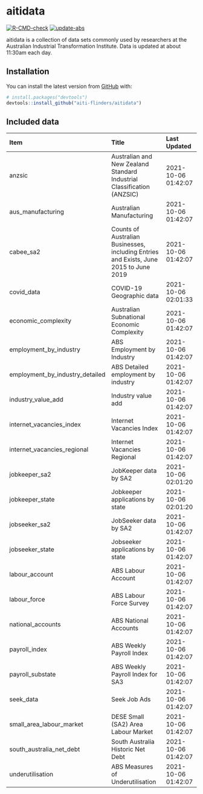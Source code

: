 
<!-- README.md is generated from README.Rmd. Please edit that file -->

# aitidata

<!-- badges: start -->

[![R-CMD-check](https://github.com/aiti-flinders/aitidata/actions/workflows/R-CMD-check.yaml/badge.svg)](https://github.com/aiti-flinders/aitidata/actions/workflows/R-CMD-check.yaml)
[![update-abs](https://github.com/aiti-flinders/aitidata/workflows/update-abs/badge.svg)](https://github.com/aiti-flinders/aitidata/actions)
<!-- badges: end -->

aitidata is a collection of data sets commonly used by researchers at
the Australian Industrial Transformation Institute. Data is updated at
about 11:30am each day.

## Installation

You can install the latest version from [GitHub](https://github.com/)
with:

``` r
# install.packages("devtools")
devtools::install_github("aiti-flinders/aitidata")
```

## Included data

| Item                               | Title                                                                                 | Last Updated        |
| :--------------------------------- | :------------------------------------------------------------------------------------ | :------------------ |
| anzsic                             | Australian and New Zealand Standard Industrial Classification (ANZSIC)                | 2021-10-06 01:42:07 |
| aus\_manufacturing                 | Australian Manufacturing                                                              | 2021-10-06 01:42:07 |
| cabee\_sa2                         | Counts of Australian Businesses, including Entries and Exists, June 2015 to June 2019 | 2021-10-06 01:42:07 |
| covid\_data                        | COVID-19 Geographic data                                                              | 2021-10-06 02:01:33 |
| economic\_complexity               | Australian Subnational Economic Complexity                                            | 2021-10-06 01:42:07 |
| employment\_by\_industry           | ABS Employment by Industry                                                            | 2021-10-06 01:42:07 |
| employment\_by\_industry\_detailed | ABS Detailed employment by industry                                                   | 2021-10-06 01:42:07 |
| industry\_value\_add               | Industry value add                                                                    | 2021-10-06 01:42:07 |
| internet\_vacancies\_index         | Internet Vacancies Index                                                              | 2021-10-06 01:42:07 |
| internet\_vacancies\_regional      | Internet Vacancies Regional                                                           | 2021-10-06 01:42:07 |
| jobkeeper\_sa2                     | JobKeeper data by SA2                                                                 | 2021-10-06 02:01:20 |
| jobkeeper\_state                   | Jobkeeper applications by state                                                       | 2021-10-06 02:01:20 |
| jobseeker\_sa2                     | JobSeeker data by SA2                                                                 | 2021-10-06 01:42:07 |
| jobseeker\_state                   | Jobseeker applications by state                                                       | 2021-10-06 01:42:07 |
| labour\_account                    | ABS Labour Account                                                                    | 2021-10-06 01:42:07 |
| labour\_force                      | ABS Labour Force Survey                                                               | 2021-10-06 01:42:07 |
| national\_accounts                 | ABS National Accounts                                                                 | 2021-10-06 01:42:07 |
| payroll\_index                     | ABS Weekly Payroll Index                                                              | 2021-10-06 01:42:07 |
| payroll\_substate                  | ABS Weekly Payroll Index for SA3                                                      | 2021-10-06 01:42:07 |
| seek\_data                         | Seek Job Ads                                                                          | 2021-10-06 01:42:07 |
| small\_area\_labour\_market        | DESE Small (SA2) Area Labour Market                                                   | 2021-10-06 01:42:07 |
| south\_australia\_net\_debt        | South Australia Historic Net Debt                                                     | 2021-10-06 01:42:07 |
| underutilisation                   | ABS Measures of Underutilisation                                                      | 2021-10-06 01:42:07 |
